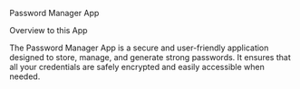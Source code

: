 


Password Manager App

Overview to this App

The Password Manager App is a secure and user-friendly application designed to store, manage, and generate strong passwords. It ensures that all your credentials are safely encrypted and easily accessible when needed.
